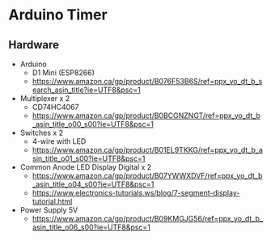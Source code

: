 # Arduino Timer

## Hardware

- Arduino
  - D1 Mini (ESP8266)
  - https://www.amazon.ca/gp/product/B076F53B6S/ref=ppx_yo_dt_b_search_asin_title?ie=UTF8&psc=1
- Multiplexer x 2
  - CD74HC4067
  - https://www.amazon.ca/gp/product/B0BCGNZNGT/ref=ppx_yo_dt_b_asin_title_o00_s00?ie=UTF8&psc=1
- Switches x 2
  - 4-wire with LED
  - https://www.amazon.ca/gp/product/B01EL9TKKG/ref=ppx_yo_dt_b_asin_title_o01_s00?ie=UTF8&psc=1
- Common Anode LED Display Digital x 2
  - https://www.amazon.ca/gp/product/B07YWWXDVF/ref=ppx_yo_dt_b_asin_title_o04_s00?ie=UTF8&psc=1
  - https://www.electronics-tutorials.ws/blog/7-segment-display-tutorial.html
- Power Supply 5V
  - https://www.amazon.ca/gp/product/B09KMGJG56/ref=ppx_yo_dt_b_asin_title_o06_s00?ie=UTF8&psc=1

<!-- ![Alt text](relative/path/to/img.jpg?raw=true "Title") -->
